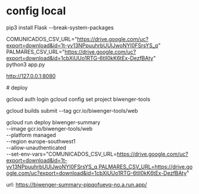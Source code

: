 # config local

pip3 install Flask --break-system-packages

COMUNICADOS_CSV_URL="https://drive.google.com/uc?export=download&id=1t-yv13NPpuuhrbUUIJwoNYI0FSrsYS_q" \
PALMARES_CSV_URL="https://drive.google.com/uc?export=download&id=1cbXiUUo1RTG-6tlI0kK6tEx-DezfBAty" \
python3 app.py

http://127.0.0.1:8080


# deploy

gcloud auth login
gcloud config set project biwenger-tools

gcloud builds submit --tag gcr.io/biwenger-tools/web

gcloud run deploy biwenger-summary \
  --image gcr.io/biwenger-tools/web \
  --platform managed \
  --region europe-southwest1 \
  --allow-unauthenticated \
  --set-env-vars="COMUNICADOS_CSV_URL=https://drive.google.com/uc?export=download&id=1t-yv13NPpuuhrbUUIJwoNYI0FSrsYS_q,PALMARES_CSV_URL=https://drive.google.com/uc?export=download&id=1cbXiUUo1RTG-6tlI0kK6tEx-DezfBAty"


url:
  https://biwenger-summary-pjpqofuevq-no.a.run.app/